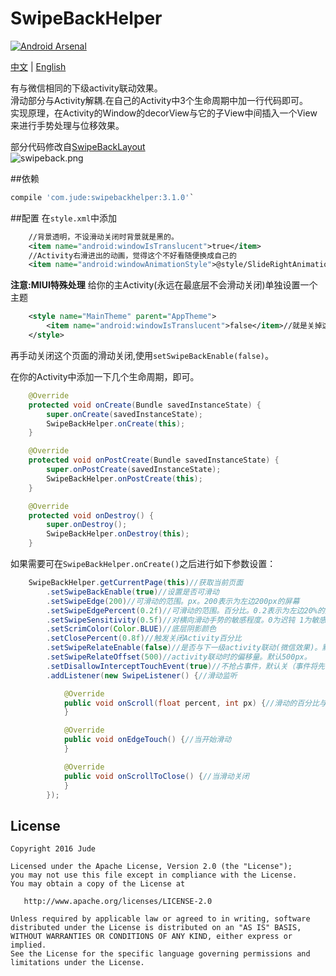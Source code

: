 # SwipeBackHelper  
[![Android Arsenal](https://img.shields.io/badge/Android%20Arsenal-SwipeBackHelper-green.svg?style=true)](https://android-arsenal.com/details/1/3611)  

[中文](https://github.com/Jude95/SwipeBackHelper/blob/master/README_ch.md) | [English](https://github.com/Jude95/SwipeBackHelper/blob/master/README.md)

有与微信相同的下级activity联动效果。  
滑动部分与Activity解耦.在自己的Activity中3个生命周期中加一行代码即可。  
实现原理，在Activity的Window的decorView与它的子View中间插入一个View来进行手势处理与位移效果。  

部分代码修改自[SwipeBackLayout](https://github.com/ikew0ng/SwipeBackLayout)  
![swipeback.png](swipeback.gif)

##依赖
```groovy
compile 'com.jude:swipebackhelper:3.1.0'`
```
##配置
在`style.xml`中添加
```xml
    //背景透明，不设滑动关闭时背景就是黑的。
    <item name="android:windowIsTranslucent">true</item>
    //Activity右滑进出的动画，觉得这个不好看随便换成自己的
    <item name="android:windowAnimationStyle">@style/SlideRightAnimation</item>
```
**注意:MIUI特殊处理**  给你的主Activity(永远在最底层不会滑动关闭)单独设置一个主题
```xml
    <style name="MainTheme" parent="AppTheme">
        <item name="android:windowIsTranslucent">false</item>//就是关掉这个Activity的透明背景
    </style>
```
再手动关闭这个页面的滑动关闭,使用`setSwipeBackEnable(false)`。

在你的Activity中添加一下几个生命周期，即可。
```java
    @Override
    protected void onCreate(Bundle savedInstanceState) {
        super.onCreate(savedInstanceState);
        SwipeBackHelper.onCreate(this);
    }

    @Override
    protected void onPostCreate(Bundle savedInstanceState) {
        super.onPostCreate(savedInstanceState);
        SwipeBackHelper.onPostCreate(this);
    }

    @Override
    protected void onDestroy() {
        super.onDestroy();
        SwipeBackHelper.onDestroy(this);
    }
```
如果需要可在`SwipeBackHelper.onCreate()`之后进行如下参数设置：
```java
    SwipeBackHelper.getCurrentPage(this)//获取当前页面
        .setSwipeBackEnable(true)//设置是否可滑动
        .setSwipeEdge(200)//可滑动的范围。px。200表示为左边200px的屏幕
        .setSwipeEdgePercent(0.2f)//可滑动的范围。百分比。0.2表示为左边20%的屏幕
        .setSwipeSensitivity(0.5f)//对横向滑动手势的敏感程度。0为迟钝 1为敏感
        .setScrimColor(Color.BLUE)//底层阴影颜色
        .setClosePercent(0.8f)//触发关闭Activity百分比
        .setSwipeRelateEnable(false)//是否与下一级activity联动(微信效果)。默认关
        .setSwipeRelateOffset(500)//activity联动时的偏移量。默认500px。
        .setDisallowInterceptTouchEvent(true)//不抢占事件，默认关（事件将先由子View处理再由滑动关闭处理）
        .addListener(new SwipeListener() {//滑动监听

            @Override
            public void onScroll(float percent, int px) {//滑动的百分比与距离
            }

            @Override
            public void onEdgeTouch() {//当开始滑动
            }

            @Override
            public void onScrollToClose() {//当滑动关闭
            }
        });
```
License
-------

    Copyright 2016 Jude

    Licensed under the Apache License, Version 2.0 (the "License");
    you may not use this file except in compliance with the License.
    You may obtain a copy of the License at

       http://www.apache.org/licenses/LICENSE-2.0

    Unless required by applicable law or agreed to in writing, software
    distributed under the License is distributed on an "AS IS" BASIS,
    WITHOUT WARRANTIES OR CONDITIONS OF ANY KIND, either express or implied.
    See the License for the specific language governing permissions and
    limitations under the License.

